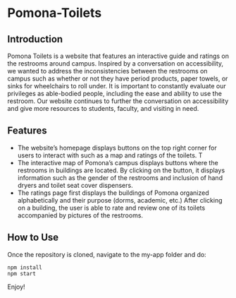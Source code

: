 # Pomona-Toilets
## Introduction
Pomona Toilets is a website that features an interactive guide and ratings on the restrooms around campus. Inspired by a conversation on accessibility, we wanted to address the inconsistencies between the restrooms on campus such as whether or not they have period products, paper towels, or sinks for wheelchairs to roll under. It is important to constantly evaluate our privileges as able-bodied people, including the ease and ability to use the restroom. Our website continues to further the conversation on accessibility and give more resources to students, faculty, and visiting in need.

## Features
* The website’s homepage displays buttons on the top right corner for users to interact with such as a map and ratings of the toilets. T
* The interactive map of Pomona’s campus displays buttons where the restrooms in buildings are located. By clicking on the button, it displays information such as the gender of the restrooms and inclusion of hand dryers and toilet seat cover dispensers. 
* The ratings page first displays the buildings of Pomona organized alphabetically and their purpose (dorms, academic, etc.) After clicking on a building, the user is able to rate and review one of its toilets accompanied by pictures of the restrooms.

## How to Use
Once the repository is cloned, navigate to the my-app folder and do:
```
npm install
npm start
```

Enjoy!
